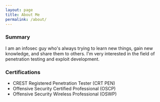 ```yaml
---
layout: page
title: About Me
permalink: /about/
---
```


### Summary

I am an infosec guy who's always trying to learn new things, gain new knowledge, and share them to others. I'm very interested in the field of penetration testing and exploit development.

### Certifications

* CREST Registered Penetration Tester (CRT PEN)
* Offensive Security Certified Professional (OSCP)
* Offensive Security Wireless Professional (OSWP)
